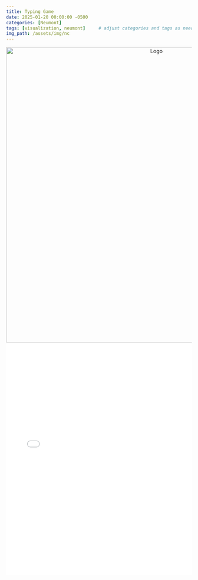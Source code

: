```yaml
---
title: Typing Game
date: 2025-01-20 00:00:00 -0500
categories: [Neumont]
tags: [visualization, neumont]     # adjust categories and tags as needed
img_path: /assets/img/nc
---
```

<div align="center">
    <img src="neumont-llama-logo.jpg" alt="Logo" width="800"/>
</div>

<div style="position: relative; width: 100%; max-width: 800px; margin: 0 auto;">
    <div style="position: relative; padding-bottom: 125%; height: 0; overflow: hidden;">
        <iframe 
            src="{{ site.baseurl }}/assets/pages/nc-typing-game.html" 
            style="position: absolute; top: 0; left: 0; width: 100%; height: 100%;" 
            frameborder="0"
            scrolling="no"
        >
            Your browser does not support iframes.
        </iframe>
    </div>
</div>